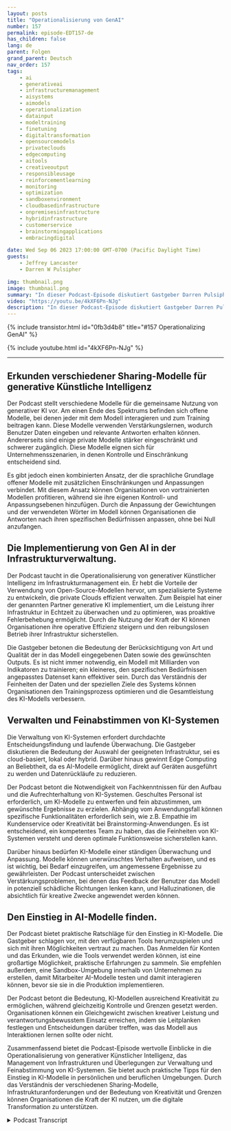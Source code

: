 ```yaml
---
layout: posts
title: "Operationalisierung von GenAI"
number: 157
permalink: episode-EDT157-de
has_children: false
lang: de
parent: Folgen
grand_parent: Deutsch
nav_order: 157
tags:
    - ai
    - generativeai
    - infrastructuremanagement
    - aisystems
    - aimodels
    - operationalization
    - datainput
    - modeltraining
    - finetuning
    - digitaltransformation
    - opensourcemodels
    - privateclouds
    - edgecomputing
    - aitools
    - creativeoutput
    - responsibleusage
    - reinforcementlearning
    - monitoring
    - optimization
    - sandboxenvironment
    - cloudbasedinfrastructure
    - onpremisesinfrastructure
    - hybridinfrastructure
    - customerservice
    - brainstormingapplications
    - embracingdigital

date: Wed Sep 06 2023 17:00:00 GMT-0700 (Pacific Daylight Time)
guests:
    - Jeffrey Lancaster
    - Darren W Pulsipher

img: thumbnail.png
image: thumbnail.png
summary: "In dieser Podcast-Episode diskutiert Gastgeber Darren Pulsipher, Chief Solution Architect des öffentlichen Sektors bei Intel, die Operationalisierung von generativer Künstlicher Intelligenz (AI) mit dem wiederkehrenden Gast Dr. Jeffrey Lancaster. Sie erkunden verschiedene Sharing-Modelle von generativer KI, einschließlich öffentlicher, privater und gemeinschaftlicher Modelle. Der Podcast behandelt Themen wie Open-Source-Modelle, Infrastrukturmanagement und Überlegungen zur Bereitstellung und Wartung von KI-Systemen. Es wird außerdem auf die Bedeutung von Kreativität, Personalisierung und dem Einstieg in AI-Modelle eingegangen."
video: "https://youtu.be/4kXF6Pn-NJg"
description: "In dieser Podcast-Episode diskutiert Gastgeber Darren Pulsipher, Chief Solution Architect des öffentlichen Sektors bei Intel, die Operationalisierung von generativer Künstlicher Intelligenz (AI) mit dem wiederkehrenden Gast Dr. Jeffrey Lancaster. Sie erkunden verschiedene Sharing-Modelle von generativer KI, einschließlich öffentlicher, privater und gemeinschaftlicher Modelle. Der Podcast behandelt Themen wie Open-Source-Modelle, Infrastrukturmanagement und Überlegungen zur Bereitstellung und Wartung von KI-Systemen. Es wird außerdem auf die Bedeutung von Kreativität, Personalisierung und dem Einstieg in AI-Modelle eingegangen."
---
```


<div>
{% include transistor.html id="0fb3d4b8" title="#157 Operationalizing GenAI" %}

{% include youtube.html id="4kXF6Pn-NJg" %}
</div>

---

## Erkunden verschiedener Sharing-Modelle für generative Künstliche Intelligenz

Der Podcast stellt verschiedene Modelle für die gemeinsame Nutzung von generativer KI vor. Am einen Ende des Spektrums befinden sich offene Modelle, bei denen jeder mit dem Modell interagieren und zum Training beitragen kann. Diese Modelle verwenden Verstärkungslernen, wodurch Benutzer Daten eingeben und relevante Antworten erhalten können. Andererseits sind einige private Modelle stärker eingeschränkt und schwerer zugänglich. Diese Modelle eignen sich für Unternehmensszenarien, in denen Kontrolle und Einschränkung entscheidend sind.

Es gibt jedoch einen kombinierten Ansatz, der die sprachliche Grundlage offener Modelle mit zusätzlichen Einschränkungen und Anpassungen verbindet. Mit diesem Ansatz können Organisationen von vortrainierten Modellen profitieren, während sie ihre eigenen Kontroll- und Anpassungsebenen hinzufügen. Durch die Anpassung der Gewichtungen und der verwendeten Wörter im Modell können Organisationen die Antworten nach ihren spezifischen Bedürfnissen anpassen, ohne bei Null anzufangen.

## Die Implementierung von Gen AI in der Infrastrukturverwaltung.

Der Podcast taucht in die Operationalisierung von generativer Künstlicher Intelligenz im Infrastrukturmanagement ein. Er hebt die Vorteile der Verwendung von Open-Source-Modellen hervor, um spezialisierte Systeme zu entwickeln, die private Clouds effizient verwalten. Zum Beispiel hat einer der genannten Partner generative KI implementiert, um die Leistung ihrer Infrastruktur in Echtzeit zu überwachen und zu optimieren, was proaktive Fehlerbehebung ermöglicht. Durch die Nutzung der Kraft der KI können Organisationen ihre operative Effizienz steigern und den reibungslosen Betrieb ihrer Infrastruktur sicherstellen.

Die Gastgeber betonen die Bedeutung der Berücksichtigung von Art und Qualität der in das Modell eingegebenen Daten sowie des gewünschten Outputs. Es ist nicht immer notwendig, ein Modell mit Milliarden von Indikatoren zu trainieren; ein kleineres, den spezifischen Bedürfnissen angepasstes Datenset kann effektiver sein. Durch das Verständnis der Feinheiten der Daten und der speziellen Ziele des Systems können Organisationen den Trainingsprozess optimieren und die Gesamtleistung des KI-Modells verbessern.

## Verwalten und Feinabstimmen von KI-Systemen

Die Verwaltung von KI-Systemen erfordert durchdachte Entscheidungsfindung und laufende Überwachung. Die Gastgeber diskutieren die Bedeutung der Auswahl der geeigneten Infrastruktur, sei es cloud-basiert, lokal oder hybrid. Darüber hinaus gewinnt Edge Computing an Beliebtheit, da es AI-Modelle ermöglicht, direkt auf Geräten ausgeführt zu werden und Datenrückläufe zu reduzieren.

Der Podcast betont die Notwendigkeit von Fachkenntnissen für den Aufbau und die Aufrechterhaltung von KI-Systemen. Geschultes Personal ist erforderlich, um KI-Modelle zu entwerfen und fein abzustimmen, um gewünschte Ergebnisse zu erzielen. Abhängig vom Anwendungsfall können spezifische Funktionalitäten erforderlich sein, wie z.B. Empathie im Kundenservice oder Kreativität bei Brainstorming-Anwendungen. Es ist entscheidend, ein kompetentes Team zu haben, das die Feinheiten von KI-Systemen versteht und deren optimale Funktionsweise sicherstellen kann.

Darüber hinaus bedürfen KI-Modelle einer ständigen Überwachung und Anpassung. Modelle können unerwünschtes Verhalten aufweisen, und es ist wichtig, bei Bedarf einzugreifen, um angemessene Ergebnisse zu gewährleisten. Der Podcast unterscheidet zwischen Verstärkungsproblemen, bei denen das Feedback der Benutzer das Modell in potenziell schädliche Richtungen lenken kann, und Halluzinationen, die absichtlich für kreative Zwecke angewendet werden können.

## Den Einstieg in AI-Modelle finden.

Der Podcast bietet praktische Ratschläge für den Einstieg in KI-Modelle. Die Gastgeber schlagen vor, mit den verfügbaren Tools herumzuspielen und sich mit ihren Möglichkeiten vertraut zu machen. Das Anmelden für Konten und das Erkunden, wie die Tools verwendet werden können, ist eine großartige Möglichkeit, praktische Erfahrungen zu sammeln. Sie empfehlen außerdem, eine Sandbox-Umgebung innerhalb von Unternehmen zu erstellen, damit Mitarbeiter AI-Modelle testen und damit interagieren können, bevor sie sie in die Produktion implementieren.

Der Podcast betont die Bedeutung, KI-Modellen ausreichend Kreativität zu ermöglichen, während gleichzeitig Kontrolle und Grenzen gesetzt werden. Organisationen können ein Gleichgewicht zwischen kreativer Leistung und verantwortungsbewusstem Einsatz erreichen, indem sie Leitplanken festlegen und Entscheidungen darüber treffen, was das Modell aus Interaktionen lernen sollte oder nicht.

Zusammenfassend bietet die Podcast-Episode wertvolle Einblicke in die Operationalisierung von generativer Künstlicher Intelligenz, das Management von Infrastrukturen und Überlegungen zur Verwaltung und Feinabstimmung von KI-Systemen. Sie bietet auch praktische Tipps für den Einstieg in KI-Modelle in persönlichen und beruflichen Umgebungen. Durch das Verständnis der verschiedenen Sharing-Modelle, Infrastrukturanforderungen und der Bedeutung von Kreativität und Grenzen können Organisationen die Kraft der KI nutzen, um die digitale Transformation zu unterstützen.



<details>
<summary> Podcast Transcript </summary>

<p></p>

</details>
